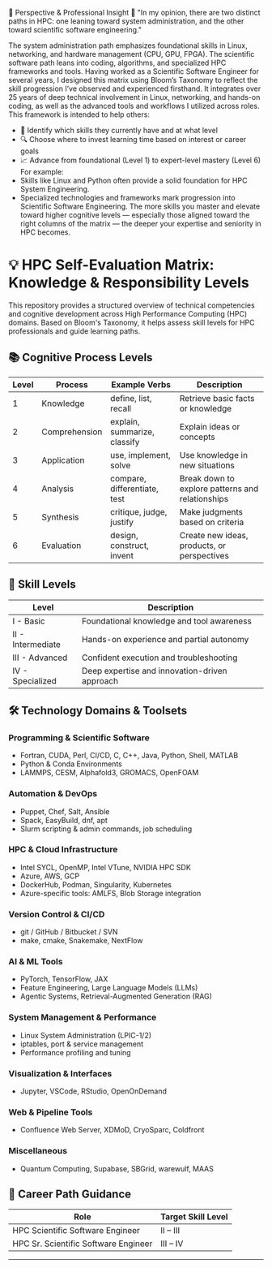 🧭 Perspective & Professional Insight
🧠 "In my opinion, there are two distinct paths in HPC: one leaning toward system administration, and the other toward scientific software engineering."

The system administration path emphasizes foundational skills in Linux, networking, and hardware management (CPU, GPU, FPGA). The scientific software path leans into coding, algorithms, and specialized HPC frameworks and tools.
Having worked as a Scientific Software Engineer for several years, I designed this matrix using Bloom’s Taxonomy to reflect the skill progression I’ve observed and experienced firsthand. It integrates over 25 years of deep technical involvement in Linux, networking, and hands-on coding, as well as the advanced tools and workflows I utilized across roles.
This framework is intended to help others:
- 🧩 Identify which skills they currently have and at what level
- 🔍 Choose where to invest learning time based on interest or career goals
- 📈 Advance from foundational (Level 1) to expert-level mastery (Level 6)
For example:
- Skills like Linux and Python often provide a solid foundation for HPC System Engineering.
- Specialized technologies and frameworks mark progression into Scientific Software Engineering.
The more skills you master and elevate toward higher cognitive levels — especially those aligned toward the right columns of the matrix — the deeper your expertise and seniority in HPC becomes.


# 💡 HPC Self-Evaluation Matrix: Knowledge & Responsibility Levels

This repository provides a structured overview of technical competencies and cognitive development across High Performance Computing (HPC) domains. Based on Bloom's Taxonomy, it helps assess skill levels for HPC professionals and guide learning paths.

## 📚 Cognitive Process Levels

| Level | Process     | Example Verbs                          | Description                                              |
|-------|-------------|----------------------------------------|----------------------------------------------------------|
| 1     | Knowledge   | define, list, recall                   | Retrieve basic facts or knowledge                        |
| 2     | Comprehension | explain, summarize, classify         | Explain ideas or concepts                                |
| 3     | Application | use, implement, solve                  | Use knowledge in new situations                          |
| 4     | Analysis    | compare, differentiate, test           | Break down to explore patterns and relationships         |
| 5     | Synthesis   | critique, judge, justify               | Make judgments based on criteria                         |
| 6     | Evaluation  | design, construct, invent              | Create new ideas, products, or perspectives              |

## 🧠 Skill Levels

| Level      | Description    |
|------------|----------------|
| I - Basic      | Foundational knowledge and tool awareness |
| II - Intermediate | Hands-on experience and partial autonomy |
| III - Advanced   | Confident execution and troubleshooting |
| IV - Specialized| Deep expertise and innovation-driven approach |

## 🛠️ Technology Domains & Toolsets

### Programming & Scientific Software
- Fortran, CUDA, Perl, CI/CD, C, C++, Java, Python, Shell, MATLAB
- Python & Conda Environments
- LAMMPS, CESM, Alphafold3, GROMACS, OpenFOAM

### Automation & DevOps
- Puppet, Chef, Salt, Ansible
- Spack, EasyBuild, dnf, apt
- Slurm scripting & admin commands, job scheduling

### HPC & Cloud Infrastructure
- Intel SYCL, OpenMP, Intel VTune, NVIDIA HPC SDK
- Azure, AWS, GCP
- DockerHub, Podman, Singularity, Kubernetes
- Azure-specific tools: AMLFS, Blob Storage integration

### Version Control & CI/CD
- git / GitHub / Bitbucket / SVN
- make, cmake, Snakemake, NextFlow

### AI & ML Tools
- PyTorch, TensorFlow, JAX
- Feature Engineering, Large Language Models (LLMs)
- Agentic Systems, Retrieval-Augmented Generation (RAG)

### System Management & Performance
- Linux System Administration (LPIC-1/2)
- iptables, port & service management
- Performance profiling and tuning

### Visualization & Interfaces
- Jupyter, VSCode, RStudio, OpenOnDemand

### Web & Pipeline Tools
- Confluence Web Server, XDMoD, CryoSparc, Coldfront

### Miscellaneous
- Quantum Computing, Supabase, SBGrid, warewulf, MAAS

## 🚀 Career Path Guidance

| Role                          | Target Skill Level |
|-------------------------------|--------------------|
| HPC Scientific Software Engineer      | II – III            |
| HPC Sr. Scientific Software Engineer  | III – IV            |

---
